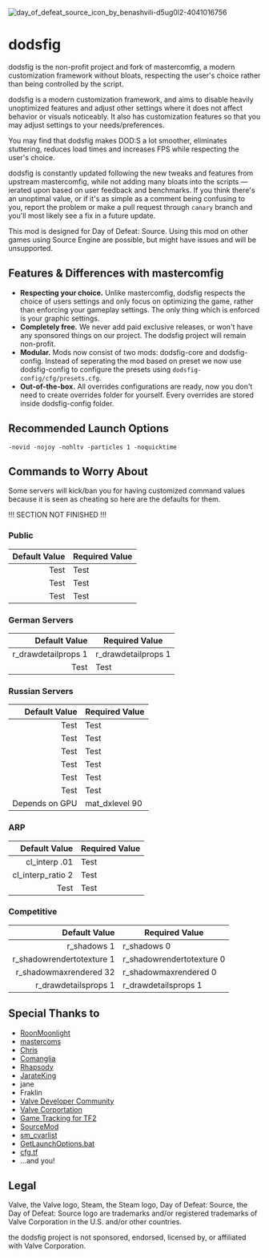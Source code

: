 ![day_of_defeat_source_icon_by_benashvili-d5ug0l2-4041016756](https://github.com/DepriFromEarth/dodsfig/assets/107975725/77ccb0ee-1de2-4677-b246-87ea38b45b55)

# dodsfig
dodsfig is the non-profit project and fork of mastercomfig, a modern customization framework without bloats, respecting the user's choice rather than being controlled by the script.

dodsfig is a modern customization framework, and aims to disable heavily unoptimized features and adjust other settings where it does not affect behavior or visuals noticeably. It also has customization features so that you may adjust settings to your needs/preferences.

You may find that dodsfig makes DOD:S a lot smoother, eliminates stuttering, reduces load times and increases FPS while respecting the user's choice.

dodsfig is constantly updated following the new tweaks and features from upstream mastercomfig, while not adding many bloats into the scripts — ierated upon based on user feedback and benchmarks. If you think there's an unoptimal value, or if it's as simple as a comment being confusing to you, report the problem or make a pull request through `canary` branch and you'll most likely see a fix in a future update.

This mod is designed for Day of Defeat: Source. Using this mod on other games using Source Engine are possible, but might have issues and will be unsupported.

## Features & Differences with mastercomfig
* **Respecting your choice.** Unlike mastercomfig, dodsfig respects the choice of users settings and only focus on optimizing the game, rather than enforcing your gameplay settings. The only thing which is enforced is your graphic settings.
* **Completely free.** We never add paid exclusive releases, or won't have any sponsored things on our project. The dodsfig project will remain non-profit.
* **Modular.** Mods now consist of two mods: dodsfig-core and dodsfig-config. Instead of seperating the mod based on preset we now use dodsfig-config to configure the presets using `dodsfig-config/cfg/presets.cfg`.
* **Out-of-the-box.** All overrides configurations are ready, now you don't need to create overrides folder for yourself. Every overrides are stored inside dodsfig-config folder.

## Recommended Launch Options
```
-novid -nojoy -nohltv -particles 1 -noquicktime
```

## Commands to Worry About

Some servers will kick/ban you for having customized command values because it is seen as cheating so here are the defaults for them.

!!! SECTION NOT FINISHED !!!

### Public
| Default Value | Required Value |
|-----:|-----------|
|     Test| Test|
|     Test| Test    |
|     Test| Test        |

### German Servers
| Default Value | Required Value |
|-----:|-----------|
|     r_drawdetailprops 1| r_drawdetailprops 1|
|     Test| Test    |

### Russian Servers
| Default Value | Required Value |
|-----:|-----------|
|     Test| Test|
|     Test| Test    |
|     Test| Test        |
|     Test| Test        |
|     Test| Test        |
|     Test| Test        |
|     Depends on GPU | mat_dxlevel 90        |

### ARP
| Default Value | Required Value |
|-----:|-----------|
|     cl_interp .01| Test|
|     cl_interp_ratio 2| Test    |
|     Test| Test        |

### Competitive
| Default Value | Required Value |
|-----:|-----------|
|     r_shadows 1| r_shadows 0|
|     r_shadowrendertotexture 1| r_shadowrendertotexture 0    |
|     r_shadowmaxrendered 32| r_shadowmaxrendered 0        |
|     r_drawdetailsprops 1 | r_drawdetailsprops 1        |


## Special Thanks to
* [RoonMoonlight](https://github.com/RoonMoonlight)
* [mastercoms](https://github.com/mastercoms)
* [Chris](https://chrisdown.name/tf2/)
* [Comanglia](https://www.teamfortress.tv/25328/comanglias-config-fps-guide)
* [Rhapsody](https://rhapsodysl.github.io/perfconfig/)
* [JarateKing](https://github.com/JarateKing)
* jane
* Fraklin
* [Valve Developer Community](https://developer.valvesoftware.com/wiki/Main_Page)
* [Valve Corportation](https://www.valvesoftware.com/en/)
* [Game Tracking for TF2](https://github.com/SteamDatabase/GameTracking-TF2)
* [SourceMod](https://www.sourcemod.net/credits.php)
* [sm_cvarlist](https://forums.alliedmods.net/showthread.php?p=1298262)
* [GetLaunchOptions.bat](https://pastebin.com/bhQrywES)
* [cfg.tf](https://github.com/mkrl/cfgtf)
* ...and you!

## Legal
Valve, the Valve logo, Steam, the Steam logo, Day of Defeat: Source, the Day of Defeat: Source logo are trademarks and/or registered trademarks of Valve Corporation in the U.S. and/or other countries.

the dodsfig project is not sponsored, endorsed, licensed by, or affiliated with Valve Corporation.
